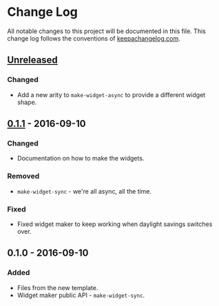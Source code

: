 # Change Log
All notable changes to this project will be documented in this file. This change log follows the conventions of [keepachangelog.com](http://keepachangelog.com/).

## [Unreleased]
### Changed
- Add a new arity to `make-widget-async` to provide a different widget shape.

## [0.1.1] - 2016-09-10
### Changed
- Documentation on how to make the widgets.

### Removed
- `make-widget-sync` - we're all async, all the time.

### Fixed
- Fixed widget maker to keep working when daylight savings switches over.

## 0.1.0 - 2016-09-10
### Added
- Files from the new template.
- Widget maker public API - `make-widget-sync`.

[Unreleased]: https://github.com/your-name/lucid/compare/0.1.1...HEAD
[0.1.1]: https://github.com/your-name/lucid/compare/0.1.0...0.1.1
